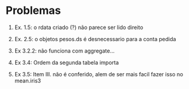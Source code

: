 Problemas
=========

1. Ex. 1.5: o rdata criado (?) não parece ser lido direito

2. Ex. 2.5: o objetos pesos.ds é desnecessario para a conta pedida

3. Ex 3.2.2: não funciona com aggregate...

4. Ex 3.4: Ordem da segunda tabela importa

5. Ex 3.5: Item III. não é conferido, alem de ser mais facil fazer isso no mean.iris3
